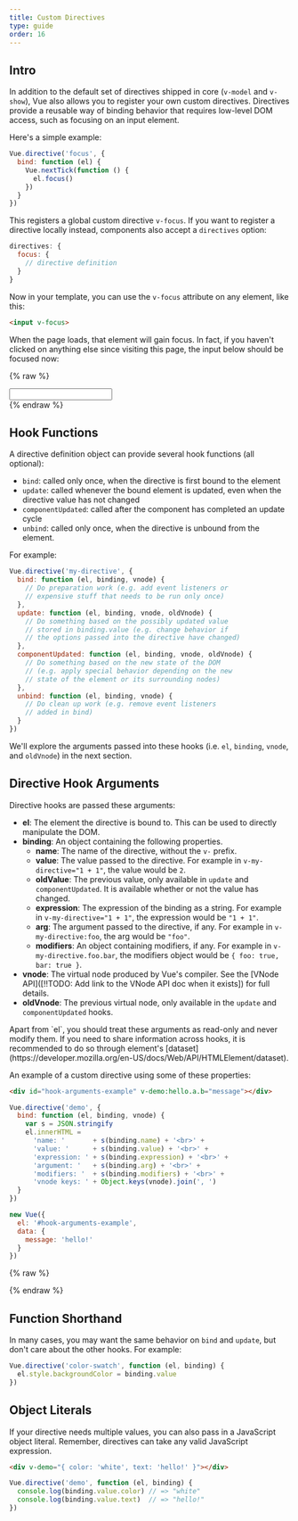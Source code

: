 ```yaml
---
title: Custom Directives
type: guide
order: 16
---
```


## Intro

In addition to the default set of directives shipped in core (`v-model` and `v-show`), Vue also allows you to register your own custom directives. Directives provide a reusable way of binding behavior that requires low-level DOM access, such as focusing on an input element.

Here's a simple example:

``` js
Vue.directive('focus', {
  bind: function (el) {
    Vue.nextTick(function () {
      el.focus()
    })
  }
})
```

This registers a global custom directive `v-focus`. If you want to register a directive locally instead, components also accept a `directives` option:

``` js
directives: {
  focus: {
    // directive definition
  }
}
```

Now in your template, you can use the `v-focus` attribute on any element, like this:

``` html
<input v-focus>
```

When the page loads, that element will gain focus. In fact, if you haven't clicked on anything else since visiting this page, the input below should be focused now:

{% raw %}
<div id="simplest-directive-example" class="demo">
  <input v-focus>
</div>
<script>
Vue.directive('focus', {
  bind: function (el) {
    Vue.nextTick(function () {
      el.focus()
    })
  }
})
new Vue({
  el: '#simplest-directive-example'
})
</script>
{% endraw %}

## Hook Functions

A directive definition object can provide several hook functions (all optional):

- `bind`: called only once, when the directive is first bound to the element
- `update`: called whenever the bound element is updated, even when the directive value has not changed
- `componentUpdated`: called after the component has completed an update cycle
- `unbind`: called only once, when the directive is unbound from the element.

For example:

``` js
Vue.directive('my-directive', {
  bind: function (el, binding, vnode) {
    // Do preparation work (e.g. add event listeners or
    // expensive stuff that needs to be run only once)
  },
  update: function (el, binding, vnode, oldVnode) {
    // Do something based on the possibly updated value
    // stored in binding.value (e.g. change behavior if
    // the options passed into the directive have changed)
  },
  componentUpdated: function (el, binding, vnode, oldVnode) {
    // Do something based on the new state of the DOM
    // (e.g. apply special behavior depending on the new
    // state of the element or its surrounding nodes)
  },
  unbind: function (el, binding, vnode) {
    // Do clean up work (e.g. remove event listeners
    // added in bind)
  }
})
```

We'll explore the arguments passed into these hooks (i.e. `el`, `binding`, `vnode`, and `oldVnode`) in the next section.

## Directive Hook Arguments

Directive hooks are passed these arguments:

- **el**: The element the directive is bound to. This can be used to directly manipulate the DOM.
- **binding**: An object containing the following properties.
  - **name**: The name of the directive, without the `v-` prefix.
  - **value**: The value passed to the directive. For example in `v-my-directive="1 + 1"`, the value would be `2`.
  - **oldValue**: The previous value, only available in `update` and `componentUpdated`. It is available whether or not the value has changed.
  - **expression**: The expression of the binding as a string. For example in `v-my-directive="1 + 1"`, the expression would be `"1 + 1"`.
  - **arg**: The argument passed to the directive, if any. For example in `v-my-directive:foo`, the arg would be `"foo"`.
  - **modifiers**: An object containing modifiers, if any. For example in `v-my-directive.foo.bar`, the modifiers object would be `{ foo: true, bar: true }`.
- **vnode**: The virtual node produced by Vue's compiler. See the [VNode API]([!!TODO: Add link to the VNode API doc when it exists]) for full details.
- **oldVnode**: The previous virtual node, only available in the `update` and `componentUpdated` hooks.

<p class="tip">Apart from `el`, you should treat these arguments as read-only and never modify them. If you need to share information across hooks, it is recommended to do so through element's [dataset](https://developer.mozilla.org/en-US/docs/Web/API/HTMLElement/dataset).</p>

An example of a custom directive using some of these properties:

``` html
<div id="hook-arguments-example" v-demo:hello.a.b="message"></div>
```

``` js
Vue.directive('demo', {
  bind: function (el, binding, vnode) {
    var s = JSON.stringify
    el.innerHTML =
      'name: '       + s(binding.name) + '<br>' +
      'value: '      + s(binding.value) + '<br>' +
      'expression: ' + s(binding.expression) + '<br>' +
      'argument: '   + s(binding.arg) + '<br>' +
      'modifiers: '  + s(binding.modifiers) + '<br>' +
      'vnode keys: ' + Object.keys(vnode).join(', ')
  }
})

new Vue({
  el: '#hook-arguments-example',
  data: {
    message: 'hello!'
  }
})
```

{% raw %}
<div id="hook-arguments-example" v-demo:hello.a.b="message" class="demo"></div>
<script>
Vue.directive('demo', {
  bind: function (el, binding, vnode) {
    var s = JSON.stringify
    el.innerHTML =
      'name: '       + s(binding.name) + '<br>' +
      'value: '      + s(binding.value) + '<br>' +
      'expression: ' + s(binding.expression) + '<br>' +
      'argument: '   + s(binding.arg) + '<br>' +
      'modifiers: '  + s(binding.modifiers) + '<br>' +
      'vnode keys: ' + Object.keys(vnode).join(', ')
  }
})
new Vue({
  el: '#hook-arguments-example',
  data: {
    message: 'hello!'
  }
})
</script>
{% endraw %}

## Function Shorthand

In many cases, you may want the same behavior on `bind` and `update`, but don't care about the other hooks. For example:

``` js
Vue.directive('color-swatch', function (el, binding) {
  el.style.backgroundColor = binding.value
})
```

## Object Literals

If your directive needs multiple values, you can also pass in a JavaScript object literal. Remember, directives can take any valid JavaScript expression.

``` html
<div v-demo="{ color: 'white', text: 'hello!' }"></div>
```

``` js
Vue.directive('demo', function (el, binding) {
  console.log(binding.value.color) // => "white"
  console.log(binding.value.text)  // => "hello!"
})
```

